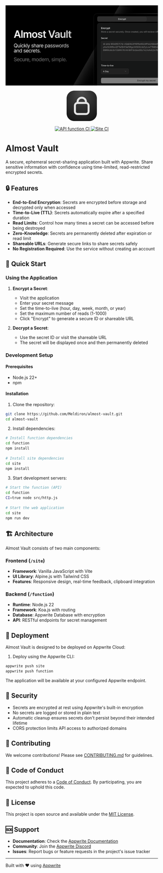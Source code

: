 ![Almost Vault Cover](site/public/og.png)

<p align="center">
  <img src="site/public/icon.png" alt="Almost Vault Logo" width="100" height="100">
</p>

<p align="center">
  <a href="https://github.com/Meldiron/almost-vault/actions/workflows/api.yml">
    <img src="https://github.com/Meldiron/almost-vault/workflows/API%20function/badge.svg" alt="API function CI">
  </a>
  <a href="https://github.com/Meldiron/almost-vault/actions/workflows/site.yml">
    <img src="https://github.com/Meldiron/almost-vault/workflows/Site/badge.svg" alt="Site CI">
  </a>
</p>

# Almost Vault

A secure, ephemeral secret-sharing application built with Appwrite. Share sensitive information with confidence using time-limited, read-restricted encrypted secrets.

## 🔒 Features

- **End-to-End Encryption**: Secrets are encrypted before storage and decrypted only when accessed
- **Time-to-Live (TTL)**: Secrets automatically expire after a specified duration
- **Read Limits**: Control how many times a secret can be accessed before being destroyed
- **Zero-Knowledge**: Secrets are permanently deleted after expiration or read limit
- **Shareable URLs**: Generate secure links to share secrets safely
- **No Registration Required**: Use the service without creating an account

## 🚀 Quick Start

### Using the Application

1. **Encrypt a Secret**:
   - Visit the application
   - Enter your secret message
   - Set the time-to-live (hour, day, week, month, or year)
   - Set the maximum number of reads (1-1000)
   - Click "Encrypt" to generate a secure ID or shareable URL

2. **Decrypt a Secret**:
   - Use the secret ID or visit the shareable URL
   - The secret will be displayed once and then permanently deleted

### Development Setup

#### Prerequisites

- Node.js 22+
- npm

#### Installation

1. Clone the repository:
```bash
git clone https://github.com/Meldiron/almost-vault.git
cd almost-vault
```

2. Install dependencies:
```bash
# Install function dependencies
cd function
npm install

# Install site dependencies
cd site
npm install
```

3. Start development servers:
```bash
# Start the function (API)
cd function
CI=true node src/http.js

# Start the web application
cd site
npm run dev
```

## 🏗️ Architecture

Almost Vault consists of two main components:

### Frontend (`/site`)
- **Framework**: Vanilla JavaScript with Vite
- **UI Library**: Alpine.js with Tailwind CSS
- **Features**: Responsive design, real-time feedback, clipboard integration

### Backend (`/function`)
- **Runtime**: Node.js 22
- **Framework**: Koa.js with routing
- **Database**: Appwrite Database with encryption
- **API**: RESTful endpoints for secret management

## 🚢 Deployment

Almost Vault is designed to be deployed on Appwrite Cloud:

1. Deploy using the Appwrite CLI:
```bash
appwrite push site
appwrite push function
```

The application will be available at your configured Appwrite endpoint.

## 🔐 Security

- Secrets are encrypted at rest using Appwrite's built-in encryption
- No secrets are logged or stored in plain text
- Automatic cleanup ensures secrets don't persist beyond their intended lifetime
- CORS protection limits API access to authorized domains

## 🤝 Contributing

We welcome contributions! Please see [CONTRIBUTING.md](CONTRIBUTING.md) for guidelines.

## 📜 Code of Conduct

This project adheres to a [Code of Conduct](CODE_OF_CONDUCT.md). By participating, you are expected to uphold this code.

## 📄 License

This project is open source and available under the [MIT License](LICENSE).

## 🆘 Support

- **Documentation**: Check the [Appwrite Documentation](https://appwrite.io/docs)
- **Community**: Join the [Appwrite Discord](https://appwrite.io/discord)
- **Issues**: Report bugs or feature requests in the project's issue tracker

---

Built with ❤️ using [Appwrite](https://appwrite.io)